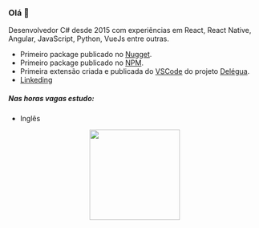 ### Olá 👋

Desenvolvedor C# desde 2015 com experiências em React, React Native, Angular, JavaScript, Python, VueJs entre outras.

* Primeiro package publicado no [Nugget](https://www.nuget.org/packages/DapperExtensions.Oracle/).
* Primeiro package publicado no [NPM]([https://www.nuget.org/packages/DapperExtensions.Oracle/](https://www.npmjs.com/package/ngx-treeview-br)).
* Primeira extensão criada e publicada do [VSCode](https://marketplace.visualstudio.com/items?itemName=designliquido.designliquido-vscode) do projeto [Delégua](https://github.com/DesignLiquido/delegua-vscode).
* [Linkeding](https://www.linkedin.com/in/samuel-renan-goncalves-vaz/)

##### Nas horas vagas estudo:

 - Inglês
 
 <div align="center">
  <a href="https://github.com/samuelrvg">
  <img height="180em" src="https://github-readme-stats.vercel.app/api?username=samuelrvg&show_icons=true&theme=onedark&include_all_commits=true&count_private=true"/>
</div>

<!--
**samuelrvg/samuelrvg** is a ✨ _special_ ✨ repository because its `README.md` (this file) appears on your GitHub profile.

Here are some ideas to get you started:

- 🔭 I’m currently working on ...
- 🌱 I’m currently learning ...
- 👯 I’m looking to collaborate on ...
- 🤔 I’m looking for help with ...
- 💬 Ask me about ...
- 📫 How to reach me: ...
- 😄 Pronouns: ...
- ⚡ Fun fact: ...
-->
